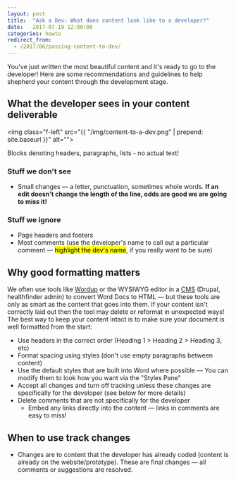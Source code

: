 ```yaml
---
layout: post
title:  "Ask a Dev: What does content look like to a developer?"
date:   2017-07-19 12:00:00
categories: howto
redirect_from:
  - /2017/06/passing-content-to-dev/
---
```


You've just written the most beautiful content and it's ready to go to the developer! Here are some recommendations and guidelines to help shepherd your content through the development stage.

## What the developer sees in your content deliverable
<img class="f-left" src="{{ "/img/content-to-a-dev.png" | prepend: site.baseurl }}" alt="">
<div class="clearfix">Blocks denoting headers, paragraphs, lists - no actual text!</div>

### Stuff we don't see
* Small changes &mdash; a letter, punctuation, sometimes whole words.
**If an edit doesn't change the length of the line, odds are good we are going to miss it!**

### Stuff we ignore
* Page headers and footers
* Most comments (use the developer's name to call out a particular comment &mdash; <mark>highlight the dev's name</mark>, if you really want to be sure)

## Why good formatting matters
We often use tools like [Wordup](https://communicatehealth.github.io/wordup/) or the WYSIWYG editor in a [CMS](https://en.wikipedia.org/wiki/Content_management_system) (Drupal, healthfinder admin) to convert Word Docs to HTML &mdash; but these tools are only as smart as the content that goes into them. If your content isn't correctly laid out then the tool may delete or reformat in unexpected ways! The best way to keep your content intact is to make sure your document is well formatted from the start:
* Use headers in the correct order (Heading 1 > Heading 2 > Heading 3, etc)
* Format spacing using styles (don't use empty paragraphs between content)
* Use the default styles that are built into Word where possible &mdash; You can modify them to look how you want via the "Styles Pane"
* Accept all changes and turn off tracking unless these changes are specifically for the developer (see below for more details)
* Delete comments that are not specifically for the developer
  * Embed any links directly into the content &mdash; links in comments are easy to miss!

## When to use track changes
* Changes are to content that the developer has already coded (content is already on the website/prototype). These are final changes &mdash; all comments or suggestions are resolved.
